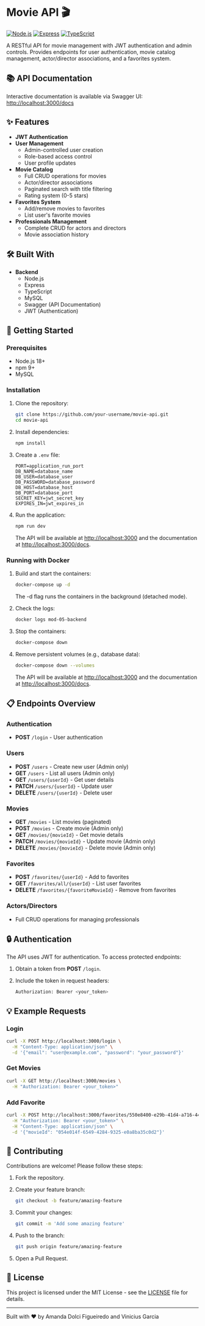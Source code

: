 # Movie API 🎬

[![Node.js](https://img.shields.io/badge/Node.js-18+-339933.svg)](https://nodejs.org/)
[![Express](https://img.shields.io/badge/Express-4.x-000000.svg)](https://expressjs.com/)
[![TypeScript](https://img.shields.io/badge/TypeScript-5.x-3178C6.svg)](https://www.typescriptlang.org/)

A RESTful API for movie management with JWT authentication and admin controls. Provides endpoints for user authentication, movie catalog management, actor/director associations, and a favorites system.

## 📚 API Documentation

Interactive documentation is available via Swagger UI:  
[http://localhost:3000/docs](http://localhost:3000/docs)

## ✨ Features

- **JWT Authentication**
- **User Management**
  - Admin-controlled user creation
  - Role-based access control
  - User profile updates
- **Movie Catalog**
  - Full CRUD operations for movies
  - Actor/director associations
  - Paginated search with title filtering
  - Rating system (0-5 stars)
- **Favorites System**
  - Add/remove movies to favorites
  - List user's favorite movies
- **Professionals Management**
  - Complete CRUD for actors and directors
  - Movie association history

## 🛠 Built With

- **Backend**
  - Node.js
  - Express
  - TypeScript
  - MySQL
  - Swagger (API Documentation)
  - JWT (Authentication)

## 🚀 Getting Started

### Prerequisites

- Node.js 18+
- npm 9+
- MySQL

### Installation

1. Clone the repository:

   ```bash
   git clone https://github.com/your-username/movie-api.git
   cd movie-api
   ```

2. Install dependencies:

   ```bash
   npm install
   ```

3. Create a `.env` file:

   ```env
   PORT=application_run_port
   DB_NAME=database_name
   DB_USER=database_user
   DB_PASSWORD=database_password
   DB_HOST=database_host
   DB_PORT=database_port
   SECRET_KEY=jwt_secret_key
   EXPIRES_IN=jwt_expires_in
   ```

4. Run the application:

   ```bash
   npm run dev
   ```

   The API will be available at [http://localhost:3000](http://localhost:3000) and the documentation at [http://localhost:3000/docs](http://localhost:3000/docs).

### Running with Docker

1. Build and start the containers:

   ```bash
   docker-compose up -d
   ```

   The -d flag runs the containers in the background (detached mode).

2. Check the logs:

   ```bash
   docker logs mod-05-backend
   ```

3. Stop the containers:

   ```bash
   docker-compose down
   ```

4. Remove persistent volumes (e.g., database data):

   ```bash
   docker-compose down --volumes
   ```

   The API will be available at [http://localhost:3000](http://localhost:3000) and the documentation at [http://localhost:3000/docs](http://localhost:3000/docs).

## 📋 Endpoints Overview

### Authentication

- **POST** `/login` - User authentication

### Users

- **POST** `/users` - Create new user (Admin only)
- **GET** `/users` - List all users (Admin only)
- **GET** `/users/{userId}` - Get user details
- **PATCH** `/users/{userId}` - Update user
- **DELETE** `/users/{userId}` - Delete user

### Movies

- **GET** `/movies` - List movies (paginated)
- **POST** `/movies` - Create movie (Admin only)
- **GET** `/movies/{movieId}` - Get movie details
- **PATCH** `/movies/{movieId}` - Update movie (Admin only)
- **DELETE** `/movies/{movieId}` - Delete movie (Admin only)

### Favorites

- **POST** `/favorites/{userId}` - Add to favorites
- **GET** `/favorites/all/{userId}` - List user favorites
- **DELETE** `/favorites/{favoriteMovieId}` - Remove from favorites

### Actors/Directors

- Full CRUD operations for managing professionals

## 🔒 Authentication

The API uses JWT for authentication. To access protected endpoints:

1. Obtain a token from **POST** `/login`.
2. Include the token in request headers:

   ```bash
   Authorization: Bearer <your_token>
   ```

## 💡 Example Requests

### Login

```bash
curl -X POST http://localhost:3000/login \
  -H "Content-Type: application/json" \
  -d '{"email": "user@example.com", "password": "your_password"}'
```

### Get Movies

```bash
curl -X GET http://localhost:3000/movies \
  -H "Authorization: Bearer <your_token>"
```

### Add Favorite

```bash
curl -X POST http://localhost:3000/favorites/550e8400-e29b-41d4-a716-446655440000 \
  -H "Authorization: Bearer <your_token>" \
  -H "Content-Type: application/json" \
  -d '{"movieId": "054e014f-6549-4284-9325-e0a8ba35c0d2"}'
```

## 🤝 Contributing

Contributions are welcome! Please follow these steps:

1. Fork the repository.
2. Create your feature branch:

   ```bash
   git checkout -b feature/amazing-feature
   ```

3. Commit your changes:

   ```bash
   git commit -m 'Add some amazing feature'
   ```

4. Push to the branch:

   ```bash
   git push origin feature/amazing-feature
   ```

5. Open a Pull Request.

## 📄 License

This project is licensed under the MIT License - see the [LICENSE](LICENSE) file for details.

---

Built with ❤️ by Amanda Dolci Figueiredo and Vinicius Garcia
